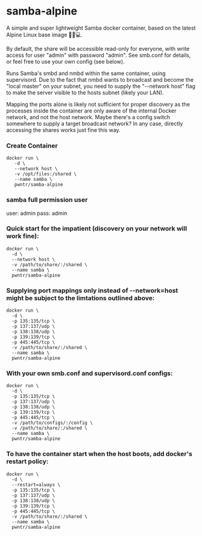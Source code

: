 # samba-alpine
A simple and super lightweight Samba docker container, based on the latest Alpine Linux base image 🐧🐋💻.

By default, the share will be accessible read-only for everyone, with write access for user "admin" with password "admin". See smb.conf for details, or feel free to use your own config (see below).

Runs Samba's smbd and nmbd within the same container, using supervisord. Due to the fact that nmbd wants to broadcast
and become the "local master" on your subnet, you need to supply the "--network host" flag to make the server visible to the hosts subnet (likely your LAN).

Mapping the ports alone is likely not sufficient for proper discovery as the processes inside the container are only aware of the internal Docker network, and not the host network. Maybe there's a config switch somewhere to supply a target broadcast network? In any case, directly accessing the shares works just fine this way.


### Create Container
```shell
docker run \
   -d \
   --network host \
   -v /opt/files:/shared \
   --name samba \
   pwntr/samba-alpine

```
### samba full permission user
user: admin
pass: admin

### Quick start for the impatient (discovery on your network will work fine):
```shell
docker run \
  -d \
  --network host \
  -v /path/to/share/:/shared \
  --name samba \
  pwntr/samba-alpine
```

### Supplying port mappings only instead of --network=host might be subject to the limtations outlined above:
```shell
docker run \
  -d \
  -p 135:135/tcp \
  -p 137:137/udp \
  -p 138:138/udp \
  -p 139:139/tcp \
  -p 445:445/tcp \
  -v /path/to/share/:/shared \
  --name samba \
  pwntr/samba-alpine
```

### With your own smb.conf and supervisord.conf configs:
```shell
docker run \
  -d \
  -p 135:135/tcp \
  -p 137:137/udp \
  -p 138:138/udp \
  -p 139:139/tcp \
  -p 445:445/tcp \
  -v /path/to/configs/:/config \
  -v /path/to/share/:/shared \
  --name samba \
  pwntr/samba-alpine
```

### To have the container start when the host boots, add docker's restart policy:
```shell
docker run \
  -d \
  --restart=always \
  -p 135:135/tcp \
  -p 137:137/udp \
  -p 138:138/udp \
  -p 139:139/tcp \
  -p 445:445/tcp \
  -v /path/to/share/:/shared \
  --name samba \
  pwntr/samba-alpine
```
